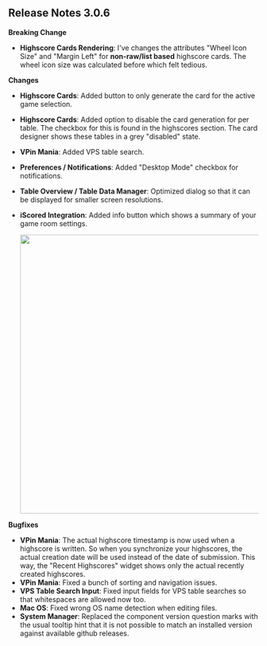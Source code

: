 ## Release Notes 3.0.6

**Breaking Change**
- **Highscore Cards Rendering**: I've changes the attributes "Wheel Icon Size" and "Margin Left" for **non-raw/list based** highscore cards. The wheel icon size was calculated before which felt tedious.

**Changes**
- **Highscore Cards**: Added button to only generate the card for the active game selection.
- **Highscore Cards**: Added option to disable the card generation for per table. The checkbox for this is found in the highscores section. The card designer shows these tables in a grey "disabled" state.
- **VPin Mania**: Added VPS table search.
- **Preferences / Notifications**: Added "Desktop Mode" checkbox for notifications.
- **Table Overview / Table Data Manager**: Optimized dialog so that it can be displayed for smaller screen resolutions.
- **iScored Integration**: Added info button which shows a summary of your game room settings.

  <img src="https://raw.githubusercontent.com/syd711/vpin-studio/main/documentation/mania/gameroom-info.png" width="560" />


**Bugfixes**

- **VPin Mania**: The actual highscore timestamp is now used when a highscore is written. So when you synchronize your highscores, the actual creation date will be used instead of the date of submission. This way, the "Recent Highscores" widget shows only the actual recently created highscores.
- **VPin Mania**: Fixed a bunch of sorting and navigation issues.
- **VPS Table Search Input**: Fixed input fields for VPS table searches so that whitespaces are allowed now too.
- **Mac OS**: Fixed wrong OS name detection when editing files.
- **System Manager**: Replaced the component version question marks with the usual tooltip hint that it is not possible to match an installed version against available github releases.